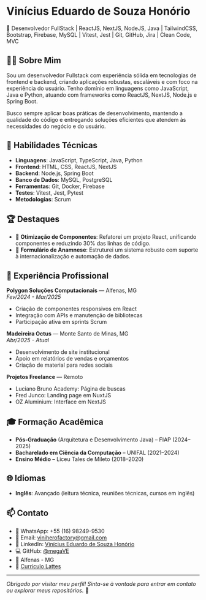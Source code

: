 # Vinícius Eduardo de Souza Honório

🎯 Desenvolvedor FullStack | ReactJS, NextJS, NodeJS, Java | TailwindCSS, Bootstrap, Firebase, MySQL | Vitest, Jest | Git, GitHub, Jira | Clean Code, MVC

## 👨‍💻 Sobre Mim

Sou um desenvolvedor Fullstack com experiência sólida em tecnologias de frontend e backend, criando aplicações robustas, escaláveis e com foco na experiência do usuário. Tenho domínio em linguagens como JavaScript, Java e Python, atuando com frameworks como ReactJS, NextJS, Node.js e Spring Boot.

Busco sempre aplicar boas práticas de desenvolvimento, mantendo a qualidade do código e entregando soluções eficientes que atendem às necessidades do negócio e do usuário.

## 🚀 Habilidades Técnicas

- **Linguagens**: JavaScript, TypeScript, Java, Python  
- **Frontend**: HTML, CSS, ReactJS, NextJS  
- **Backend**: Node.js, Spring Boot  
- **Banco de Dados**: MySQL, PostgreSQL  
- **Ferramentas**: Git, Docker, Firebase  
- **Testes**: Vitest, Jest, Pytest  
- **Metodologias**: Scrum

## 🏆 Destaques

- 🔧 **Otimização de Componentes**: Refatorei um projeto React, unificando componentes e reduzindo 30% das linhas de código.
- 📝 **Formulário de Anamnese**: Estruturei um sistema robusto com suporte à internacionalização e automação de dados.

## 💼 Experiência Profissional

**Polygon Soluções Computacionais** — Alfenas, MG  
_Fev/2024 - Mar/2025_  
- Criação de componentes responsivos em React
- Integração com APIs e manutenção de bibliotecas
- Participação ativa em sprints Scrum

**Madeireira Octus** — Monte Santo de Minas, MG  
_Abr/2025 - Atual_  
- Desenvolvimento de site institucional
- Apoio em relatórios de vendas e orçamentos
- Criação de material para redes sociais

**Projetos Freelance** — Remoto  
- Luciano Bruno Academy: Página de buscas  
- Fred Junco: Landing page em NuxtJS  
- OZ Aluminium: Interface em NextJS

## 🎓 Formação Acadêmica

- **Pós-Graduação** (Arquitetura e Desenvolvimento Java) – FIAP (2024–2025)
- **Bacharelado em Ciência da Computação** – UNIFAL (2021–2024)
- **Ensino Médio** – Liceu Tales de Mileto (2018–2020)

## 🌐 Idiomas

- **Inglês**: Avançado (leitura técnica, reuniões técnicas, cursos em inglês)

## 📫 Contato

- 📱 WhatsApp: +55 (16) 98249-9530  
- 📧 Email: viniherofactory@gmail.com  
- 💼 LinkedIn: [Vinícius Eduardo de Souza Honório](https://www.linkedin.com/in/vinícius-eduardo-de-souza-honório)  
- 💻 GitHub: [@megaVE](https://github.com/megaVE)  
- 📍 Alfenas - MG  
- 📄 [Currículo Lattes](http://lattes.cnpq.br/3101918944712622)

---

_Obrigado por visitar meu perfil! Sinta-se à vontade para entrar em contato ou explorar meus repositórios._ 🚀

